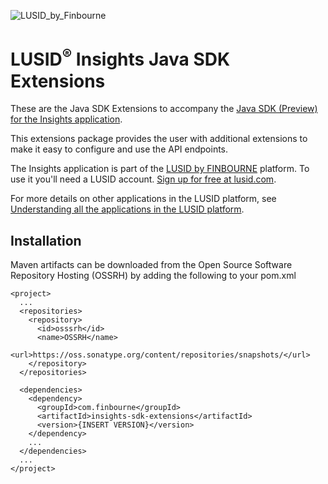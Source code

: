 ![LUSID_by_Finbourne](https://content.finbourne.com/LUSID_repo.png)

# LUSID<sup>®</sup> Insights Java SDK Extensions

These are the Java SDK Extensions to accompany the [Java SDK (Preview) for the Insights application](https://github.com/finbourne/insights-sdk-java-preview).

This extensions package provides the user with additional extensions to make it easy to configure and use the API endpoints. 

The Insights application is part of the [LUSID by FINBOURNE](https://www.finbourne.com/lusid-technology) platform. To use it you'll need a LUSID account. [Sign up for free at lusid.com](https://www.lusid.com/app/signup).

For more details on other applications in the LUSID platform, see [Understanding all the applications in the LUSID platform](https://support.lusid.com/knowledgebase/article/KA-01787/en-us).

## Installation 

Maven artifacts can be downloaded from the Open Source Software Repository Hosting (OSSRH) by adding the following to your pom.xml

```
<project>
  ...
  <repositories>
    <repository>
      <id>osssrh</id>
      <name>OSSRH</name>
      <url>https://oss.sonatype.org/content/repositories/snapshots/</url>
    </repository>
  </repositories>

  <dependencies>
    <dependency>
      <groupId>com.finbourne</groupId>
      <artifactId>insights-sdk-extensions</artifactId>
      <version>{INSERT VERSION}</version>
    </dependency>
    ...
  </dependencies>
  ...
</project>
```

